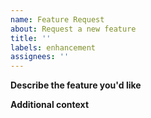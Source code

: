 ```yaml
---
name: Feature Request
about: Request a new feature
title: ''
labels: enhancement
assignees: ''
---
```


**Describe the feature you'd like**
<!-- A clear and concise description of what you want to happen. -->

**Additional context**
<!-- Add any other context or screenshots about the feature request here. -->
